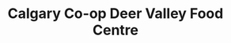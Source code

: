 ---
title: "Calgary Co-op Deer Valley Food Centre"
url: /calgary/calgary-co-op-deer-valley-food-centre/
shop: Supermarkt
---